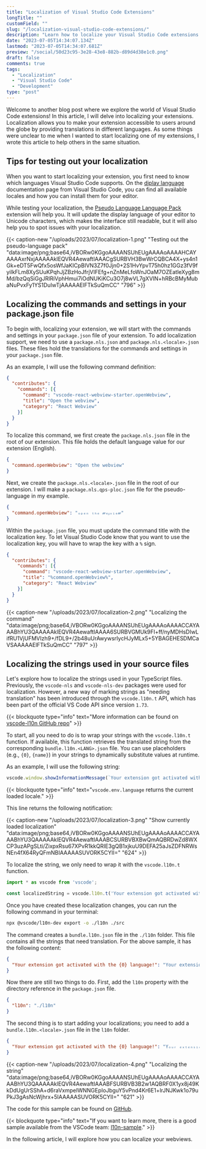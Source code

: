 ```yaml
---
title: "Localization of Visual Studio Code Extensions"
longTitle: ""
customField: ""
slug: "/localization-visual-studio-code-extensions/"
description: "Learn how to localize your Visual Studio Code extensions! Explore localization of commands, settings, and strings in TypeScript files."
date: "2023-07-05T14:34:07.134Z"
lastmod: "2023-07-05T14:34:07.681Z"
preview: "/social/50d23c95-3e28-43e8-882b-d89d4d38e1c0.png"
draft: false
comments: true
tags:
  - "Localization"
  - "Visual Studio Code"
  - "Development"
type: "post"
---
```


Welcome to another blog post where we explore the world of Visual Studio Code extensions! In this article, I will delve into localizing your extensions. Localization allows you to make your extension accessible to users around the globe by providing translations in different languages. As some things were unclear to me when I wanted to start localizing one of my extensions, I wrote this article to help others in the same situation.

## Tips for testing out your localization

When you want to start localizing your extension, you first need to know which languages Visual Studio Code supports. On the [diplay language](https://code.visualstudio.com/docs/getstarted/locales#_available-locales) documentation page from Visual Studio Code, you can find all available locales and how you can install them for your editor.

While testing your localization, the [Pseudo Language Language Pack](https://marketplace.visualstudio.com/items?itemName=MS-CEINTL.vscode-language-pack-qps-ploc) extension will help you. It will update the display language of your editor to Unicode characters, which makes the interface still readable, but it will also help you to spot issues with your localization.

{{< caption-new "/uploads/2023/07/localization-1.png" "Testing out the pseudo-language pack"  "data:image/png;base64,iVBORw0KGgoAAAANSUhEUgAAAAoAAAAHCAYAAAAxrNxjAAAAAklEQVR4AewaftIAAACgSURBVH3BwWrCQBCA4X+ys4n1Gk+eDT5FwQfx5osWfJaKICpBIVN3Z7f0Jjn0+2S1HvYpvT75h0hz1GGz3fV9fyilkFLm8XySUuKPqhJjZBzHoJfrjVIFEfg+nZnMeLfoWnJOaM7OZEatleXyg8mMd/bzQqSiGgJRlRiVphHmui7iOdNUKiKCu3O7j8wVL7gXVIN+hRBcBMyMubaNuPvxFy1YS1DuIwTjAAAAAElFTkSuQmCC" "796" >}}

## Localizing the commands and settings in your package.json file

To begin with, localizing your extension, we will start with the commands and settings in your `package.json` file of your extension. To add localization support, we need to use a `package.nls.json` and `package.nls.<locale>.json` files. These files hold the translations for the commands and settings in your `package.json` file.

As an example, I will use the following command definition:

<!-- FM:Snippet:Start data:{"id":"Highlight (single)","fields":[{"name":"type","value":"json"},{"name":"selection","value":"{\n  \"contributes\": {\n    \"commands\": [{\n      \"command\": \"vscode-react-webview-starter.openWebview\",\n      \"title\": \"Open the webview\",\n      \"category\": \"React Webview\"\n    }]\n  }\n}"}]} -->
```json
{
  "contributes": {
    "commands": [{
      "command": "vscode-react-webview-starter.openWebview",
      "title": "Open the webview",
      "category": "React Webview"
    }]
  }
}
```
<!-- FM:Snippet:End -->

To localize this command, we first create the `package.nls.json` file in the root of our extension. This file holds the default language value for our extension (English).

<!-- FM:Snippet:Start data:{"id":"Highlight (single)","fields":[{"name":"type","value":"json"},{"name":"selection","value":"{\n  \"command.openWebview\": \"Open the webview\"\n}"}]} -->
```json
{
  "command.openWebview": "Open the webview"
}
```
<!-- FM:Snippet:End -->

Next, we create the `package.nls.<locale>.json` file in the root of our extension. I will make a `package.nls.qps-ploc.json` file for the pseudo-language in my example.

<!-- FM:Snippet:Start data:{"id":"Highlight (single)","fields":[{"name":"type","value":"json"},{"name":"selection","value":"{\n  \"command.openWebview\": \"ₒₚₑₙ ₜₕₑ 𝓌ₑᵦᵥᵢₑ𝓌\"\n}"}]} -->
```json
{
  "command.openWebview": "ₒₚₑₙ ₜₕₑ 𝓌ₑᵦᵥᵢₑ𝓌"
}
```
<!-- FM:Snippet:End -->

Within the `package.json` file, you must update the command title with the localization key. To let Visual Studio Code know that you want to use the localization key, you will have to wrap the key with a `%` sign.

<!-- FM:Snippet:Start data:{"id":"Highlight (single)","fields":[{"name":"type","value":"json"},{"name":"selection","value":"{\n  \"contributes\": {\n    \"commands\": [{\n      \"command\": \"vscode-react-webview-starter.openWebview\",\n      \"title\": \"%command.openWebview%\",\n      \"category\": \"React Webview\"\n    }]\n  }\n}"}]} -->
```json
{
  "contributes": {
    "commands": [{
      "command": "vscode-react-webview-starter.openWebview",
      "title": "%command.openWebview%",
      "category": "React Webview"
    }]
  }
}
```
<!-- FM:Snippet:End -->

{{< caption-new "/uploads/2023/07/localization-2.png" "Localizing the command"  "data:image/png;base64,iVBORw0KGgoAAAANSUhEUgAAAAoAAAACCAYAAABhYU3QAAAAAklEQVR4AewaftIAAAA6SURBVGMUk9FI+ff/nyMDHsDIwLifRU1VjUFMVIzh9+/fDL9+/2b48uUrAwywsrIycHJyMLx5+5YBAGEHESDMCaVSAAAAAElFTkSuQmCC" "797" >}}

## Localizing the strings used in your source files

Let's explore how to localize the strings used in your TypeScript files. Previously, the `vscode-nls` and `vscode-nls-dev` packages were used for localization. However, a new way of marking strings as "needing translation" has been introduced through the `vscode.l10n.t` API, which has been part of the official VS Code API since version `1.73`.

<!-- FM:Snippet:Start data:{"id":"Blockquote","fields":[{"name":"type","value":"info"},{"name":"selection","value":"You can find more information in the [vscode-l10n GitHub repo](https://github.com/microsoft/vscode-l10n)"}]} -->
{{< blockquote type="info" text="More information can be found on [vscode-l10n GitHub repo](https://github.com/microsoft/vscode-l10n)" >}}
<!-- FM:Snippet:End -->

To start, all you need to do is to wrap your strings with the `vscode.l10n.t` function. If available, this function retrieves the translated string from the corresponding `bundle.l10n.<LANG>.json` file. You can use placeholders (e.g., `{0}`, `{name}`) in your strings to dynamically substitute values at runtime.

As an example, I will use the following string:

<!-- FM:Snippet:Start data:{"id":"Highlight (single)","fields":[{"name":"type","value":"typescript"},{"name":"selection","value":"vscode.window.showInformationMessage(`Your extension got activated with the ${vscode.env.language} language!`);"}]} -->
```typescript
vscode.window.showInformationMessage(`Your extension got activated with the ${vscode.env.language} language!`);
```
<!-- FM:Snippet:End -->

<!-- FM:Snippet:Start data:{"id":"Blockquote","fields":[{"name":"type","value":"info"},{"name":"selection","value":"`vscode.env.language` returns the current loaded locale."}]} -->
{{< blockquote type="info" text="`vscode.env.language` returns the current loaded locale." >}}
<!-- FM:Snippet:End -->

This line returns the following notification:

{{< caption-new "/uploads/2023/07/localization-3.png" "Show currently loaded localization"  "data:image/png;base64,iVBORw0KGgoAAAANSUhEUgAAAAoAAAACCAYAAABhYU3QAAAAAklEQVR4AewaftIAAABCSURBVBXBwQmAQBRDwZd8WXCP3uzAPgSLti/ZixpxRsu67XPvR1kkQRIE3gQB1xjkuU9DEFA25aJsZDFNRWsNEn4fX64RyQFmNBIAAAAASUVORK5CYII=" "624" >}}

To localize the string, we only need to wrap it with the `vscode.l10n.t` function.

<!-- FM:Snippet:Start data:{"id":"Highlight (single)","fields":[{"name":"type","value":"typescript"},{"name":"selection","value":"import * as vscode from 'vscode';\n\nconst localizedString = vscode.l10n.t('Your extension got activated with the {0} language!', vscode.env.language);"}]} -->
```typescript
import * as vscode from 'vscode';

const localizedString = vscode.l10n.t('Your extension got activated with the {0} language!', vscode.env.language);
```
<!-- FM:Snippet:End -->

Once you have created these localization changes, you can run the following command in your terminal:

<!-- FM:Snippet:Start data:{"id":"Highlight (single)","fields":[{"name":"type","value":"typescript"},{"name":"selection","value":"npx @vscode/l10n-dev export -o ./l10n ./src"}]} -->
```bash
npx @vscode/l10n-dev export -o ./l10n ./src
```
<!-- FM:Snippet:End -->

The command creates a `bundle.l10n.json` file in the `./l10n` folder. This file contains all the strings that need translation. For the above sample, it has the following content:

<!-- FM:Snippet:Start data:{"id":"Highlight (single)","fields":[{"name":"type","value":"json"},{"name":"selection","value":"{\n  \"Your extension got activated with the {0} language!\": \"Your extension got activated with the {0} language!\"\n}"}]} -->
```json
{
  "Your extension got activated with the {0} language!": "Your extension got activated with the {0} language!"
}
```
<!-- FM:Snippet:End -->

Now there are still two things to do. First, add the `l10n` property with the directory reference in the `package.json` file.

<!-- FM:Snippet:Start data:{"id":"Highlight (single)","fields":[{"name":"type","value":"json"},{"name":"selection","value":"{\n  \"l10n\": \"./l10n\"\n}"}]} -->
```json
{
  "l10n": "./l10n"
}
```
<!-- FM:Snippet:End -->

The second thing is to start adding your localizations; you need to add a `bundle.l10n.<locale>.json` file in the `l10n` folder.

<!-- FM:Snippet:Start data:{"id":"Highlight (single)","fields":[{"name":"type","value":"json"},{"name":"selection","value":"{\n  \"Your extension got activated with the {0} language!\": \"Yₒᵤᵣ ₑₓₜₑₙₛᵢₒₙ 𝓰ₒₜ ₐ𝒸ₜᵢᵥₐₜₑ𝒹 𝓌ᵢₜₕ ₜₕₑ {0} ₗₐₙ𝓰ᵤₐ𝓰ₑ!\"\n}"}]} -->
```json
{
  "Your extension got activated with the {0} language!": "Yₒᵤᵣ ₑₓₜₑₙₛᵢₒₙ 𝓰ₒₜ ₐ𝒸ₜᵢᵥₐₜₑ𝒹 𝓌ᵢₜₕ ₜₕₑ {0} ₗₐₙ𝓰ᵤₐ𝓰ₑ!"
}
```
<!-- FM:Snippet:End -->

{{< caption-new "/uploads/2023/07/localization-4.png" "Localizing the string"  "data:image/png;base64,iVBORw0KGgoAAAANSUhEUgAAAAoAAAACCAYAAABhYU3QAAAAAklEQVR4AewaftIAAABFSURBVB3B2w1AQBRF0X1yx8j49KkDdUgUrSShA+d6raVxmpeIWNNGEpIoJbguY5vPnd4Kr6E1+lrJNJKwk1o79uPkJ3gAsNcWjhrx+5IAAAAASUVORK5CYII=" "621" >}}

The code for this sample can be found on [GitHub](https://github.com/estruyf/vscode-react-webview-template/tree/localization).

<!-- FM:Snippet:Start data:{"id":"Blockquote","fields":[{"name":"type","value":"important"},{"name":"selection","value":"If you want to learn more, there is a good sample available: [l10n-sample](https://github.com/microsoft/vscode-extension-samples/tree/main/l10n-sample)"}]} -->
{{< blockquote type="info" text="If you want to learn more, there is a good sample available from the VSCode team: [l10n-sample](https://github.com/microsoft/vscode-extension-samples/tree/main/l10n-sample)." >}}
<!-- FM:Snippet:End -->

In the following article, I will explore how you can localize your webviews.
